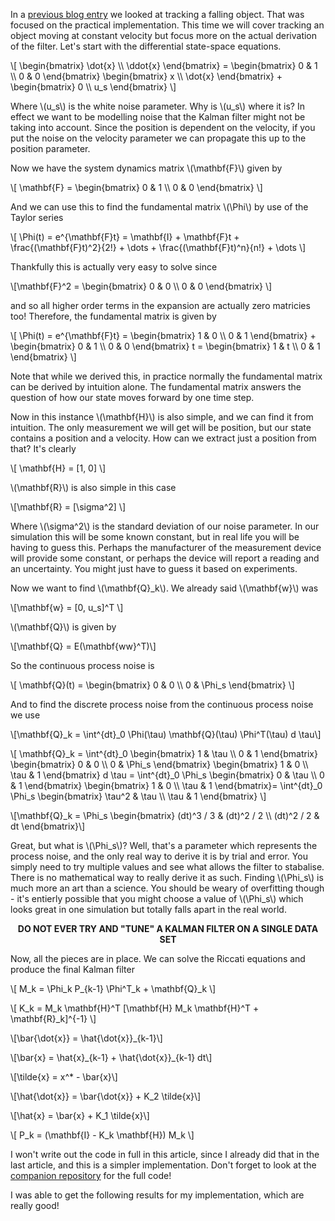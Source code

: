 In a [previous blog entry](/blog/2025-01-04/kalman-filtering-falling-object)
we looked at tracking a falling object. That was focused on the practical 
implementation. This time we will cover tracking an object moving at constant 
velocity but focus more on the actual derivation of the filter. 
Let's start with the differential state-space equations.

\\[
\begin{bmatrix}
\dot{x} \\\\
\ddot{x}
\end{bmatrix} =
\begin{bmatrix}
0 & 1 \\\\
0 & 0
\end{bmatrix}
\begin{bmatrix}
x \\\\
\dot{x}
\end{bmatrix} +
\begin{bmatrix}
0 \\\\
u_s
\end{bmatrix}
\\]

Where \\(u_s\\) is the white noise parameter. Why is \\(u_s\\) where it is? 
In effect we want to be modelling noise that the Kalman filter might not be 
taking into account. Since the position is dependent on the velocity, if you put 
the noise on the velocity parameter we can propagate this up to the position 
parameter.

Now we have the system dynamics matrix \\(\mathbf{F}\\) given by

\\[
\mathbf{F} =
\begin{bmatrix}
0 & 1 \\\\
0 & 0
\end{bmatrix}
\\]


And we can use this to find the fundamental matrix \\(\Phi\\) by
use of the Taylor series

\\[
\Phi(t) = e^{\mathbf{F}t} =
\mathbf{I} + \mathbf{F}t + \frac{(\mathbf{F}t)^2}{2!} + \dots + 
\frac{(\mathbf{F}t)^n}{n!} + \dots
\\]

Thankfully this is actually very easy to solve since

\\[\mathbf{F}^2 =
\begin{bmatrix}
0 & 0 \\\\
0 & 0
\end{bmatrix}
\\]

and so all higher order terms in the expansion are actually zero
matricies too! Therefore, the fundamental matrix is given by


\\[
\Phi(t) = e^{\mathbf{F}t} =
\begin{bmatrix}
1 & 0 \\\\
0 & 1
\end{bmatrix} +
\begin{bmatrix}
0 & 1 \\\\
0 & 0
\end{bmatrix} t =
\begin{bmatrix}
1 & t \\\\
0 & 1
\end{bmatrix}
\\]


Note that while we derived this, in practice normally the fundamental matrix 
can be derived by intuition alone. The fundamental matrix answers the question 
of how our state moves forward by one time step.

Now in this instance \\(\mathbf{H}\\) is also simple, and we can find it from 
intuition. The only measurement we will get will be position, but our state 
contains a position and a velocity. How can we extract just a position from 
that? It's clearly


\\[ \mathbf{H} = [1, 0] \\]

\\(\mathbf{R}\\) is also simple in this case

\\[\mathbf{R} = [\sigma^2] \\]


Where \\(\sigma^2\\) is the standard deviation of our noise parameter.
In our simulation this will be some known constant, but in real life you will be 
having to guess this. Perhaps the manufacturer of the measurement device will 
provide some constant, or perhaps the device will report a reading and an 
uncertainty. You might just have to guess it based on experiments.

Now we want to find \\(\mathbf{Q}_k\\). We already said \\(\mathbf{w}\\) was

\\[\mathbf{w} = [0, u_s]^T \\]


\\(\mathbf{Q}\\) is given by

\\[\mathbf{Q} = E(\mathbf{ww}^T)\\]

So the continuous process noise is
            
\\[
\mathbf{Q}(t) =
\begin{bmatrix}
0 & 0 \\\\
0 & \Phi_s
\end{bmatrix}
\\]

And to find the discrete process noise from the continuous
process noise we use
            
\\[\mathbf{Q}_k = \int^{dt}_0 \Phi(\tau) \mathbf{Q}(\tau) \Phi^T(\tau) d \tau\\]

\\[
\mathbf{Q}_k = \int^{dt}_0
\begin{bmatrix}
1 & \tau \\\\
0 & 1
\end{bmatrix}
\begin{bmatrix}
0 & 0 \\\\
0 & \Phi_s
\end{bmatrix}
\begin{bmatrix}
1 & 0 \\\\
\tau & 1
\end{bmatrix}
d \tau =
\int^{dt}_0
\Phi_s
\begin{bmatrix}
0 & \tau \\\\
0 & 1
\end{bmatrix}
\begin{bmatrix}
1 & 0 \\\\
\tau & 1
\end{bmatrix}=
\int^{dt}_0
\Phi_s
\begin{bmatrix}
\tau^2 & \tau \\\\
\tau & 1
\end{bmatrix}
\\]

\\[\mathbf{Q}_k = \Phi_s
\begin{bmatrix}
(dt)^3 / 3 & (dt)^2 / 2 \\\\
(dt)^2 / 2 & dt
\end{bmatrix}\\]

            
Great, but what is \\(\Phi_s\\)? Well, that's a parameter which represents the 
process noise, and the only real way to derive it is by trial and error. 
You simply need to try multiple values and see what allows the filter to 
stabalise. There is no mathematical way to really derive it as such. Finding 
\\(\Phi_s\\) is much more an art than a science. You should be weary of 
overfitting though - it's entierly possible that you might choose a value of 
\\(\Phi_s\\) which looks great in one simulation but totally falls apart in the 
real world.
            
<center>
    <strong>DO NOT EVER TRY AND "TUNE" A KALMAN FILTER ON A
        SINGLE DATA SET</strong>
</center>
     
Now, all the pieces are in place. We can solve the Riccati equations and 
produce the final Kalman filter
            
\\[ M_k = \Phi_k P_{k-1} \Phi^T_k + \mathbf{Q}_k \\]

\\[ K_k = M_k \mathbf{H}^T [\mathbf{H} M_k \mathbf{H}^T + \mathbf{R}_k]^{-1} \\]

\\[\bar{\dot{x}} = \hat{\dot{x}}_{k-1}\\]

\\[\bar{x} = \hat{x}_{k-1} + \hat{\dot{x}}\_{k-1} dt\\]

\\[\tilde{x} = x^* - \bar{x}\\]

\\[\hat{\dot{x}} = \bar{\dot{x}} + K_2 \tilde{x}\\]

\\[\hat{x} = \bar{x} + K_1 \tilde{x}\\]

\\[ P_k = (\mathbf{I} - K_k \mathbf{H}) M_k \\]

            
I won't write out the code in full in this article, since I already did that in 
the last article, and this is a simpler implementation. Don't forget to look at 
the [companion repository](https://github.com/IndigoCurnick/kalman-filtering-rs)
for the full code!

I was able to get the following results for my implementation, which are really 
good!

<div id="position-plot" class="plotly-graph-div" style="height:100%; width:100%;"></div>

<div id="velocity-plot" class="plotly-graph-div" style="height:100%; width:100%;"></div>

<div id="position-residual" class="plotly-graph-div" style="height:100%; width:100%;"></div>

<div id="velocity-residual" class="plotly-graph-div" style="height:100%; width:100%;"></div>

<script id="KalmanFilterScripts" src="/blog-assets/2025-01-11-kalman-filter-constant-velocity/plots.js"></script>

## References 

Zarchan, P., Musoff, H. (2009) *Fundamentals of Kalman Filtering: A Practical Approach (3rd Ed.)*. 
American Institude of Aeronautics and Astronautics

Tziallas, G., Adam, M., Assimakis, N., Polyzos, A. (2021) *Position, Velocity and Acceleration Tracking Using Kalman Filter*.
B P International